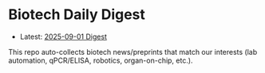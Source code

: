 # Biotech Daily Digest

- Latest: [2025-09-01 Digest](digest/2025-09-01.md)

This repo auto-collects biotech news/preprints that match our interests (lab automation, qPCR/ELISA, robotics, organ-on-chip, etc.).
